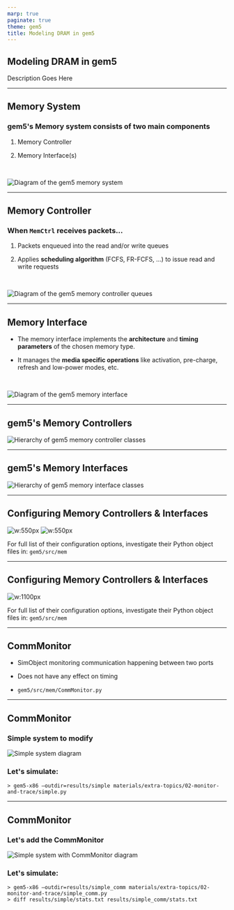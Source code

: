 ```yaml
---
marp: true
paginate: true
theme: gem5
title: Modeling DRAM in gem5
---
```


<!-- _class: title -->

## Modeling DRAM in gem5

Description Goes Here

---

<!-- _class: center-image -->

## Memory System

### gem5's Memory system consists of two main components

1. Memory Controller

2. Memory Interface(s)
<br/>

![Diagram of the gem5 memory system](06-memory-imgs/memory-system.drawio.png)

---

<!-- _class: center-image -->

## Memory Controller

### When `MemCtrl` receives packets...

1. Packets enqueued into the read and/or write queues

2. Applies **scheduling algorithm** (FCFS, FR-FCFS, ...) to issue read and write requests
<br/>

![Diagram of the gem5 memory controller queues](06-memory-imgs/memory-controller-queues.drawio.png)

---

<!-- _class: center-image -->

## Memory Interface

-  The memory interface implements the **architecture** and **timing parameters** of the chosen memory type.

- It manages the **media specific operations** like activation, pre-charge, refresh and low-power modes, etc.
<br/>

![Diagram of the gem5 memory interface](06-memory-imgs/memory-interface.drawio.png)

---

<!-- _class: center-image -->

## gem5's Memory Controllers

![Hierarchy of gem5 memory controller classes](06-memory-imgs/memory-controller-classes.drawio.png)

---

<!-- _class: center-image -->

## gem5's Memory Interfaces

![Hierarchy of gem5 memory interface classes](06-memory-imgs/memory-interface-classes.drawio.png)

---

## Configuring Memory Controllers & Interfaces

![w:550px](06-memory-imgs/memory-controller-script.png) ![w:550px](06-memory-imgs/memory-controller-script-hetero.png)

For full list of their configuration options, investigate their Python object files in: `gem5/src/mem`

---

## Configuring Memory Controllers & Interfaces

![w:1100px](06-memory-imgs/memory-controller-script-hbm.png)

For full list of their configuration options, investigate their Python object files in: `gem5/src/mem`

---

## CommMonitor

- SimObject monitoring communication happening between two ports

- Does not have any effect on timing

- `gem5/src/mem/CommMonitor.py`

---

<!-- _class: center-image -->

## CommMonitor

### Simple system to modify

![Simple system diagram](06-memory-imgs/comm-monitor-0.drawio.png)

### Let's simulate:

    > gem5-x86 –outdir=results/simple materials/extra-topics/02-monitor-and-trace/simple.py

---

<!-- _class: center-image -->

## CommMonitor

### Let's add the CommMonitor

![Simple system with CommMonitor diagram](06-memory-imgs/comm-monitor-1.drawio.png)

### Let's simulate:

    > gem5-x86 –outdir=results/simple_comm materials/extra-topics/02-monitor-and-trace/simple_comm.py
    > diff results/simple/stats.txt results/simple_comm/stats.txt
